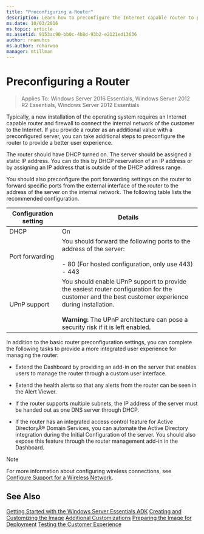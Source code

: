 ```yaml
---
title: "Preconfiguring a Router"
description: Learn how to preconfigure the Internet capable router to provide a better user experience.
ms.date: 10/03/2016
ms.topic: article
ms.assetid: 9153ac90-bb0c-4b8d-93b2-e2121ed13636
author: nnamuhcs
ms.author: roharwoo
manager: mtillman
---
```


# Preconfiguring a Router

>Applies To: Windows Server 2016 Essentials, Windows Server 2012 R2 Essentials, Windows Server 2012 Essentials

Typically, a new installation of the operating system requires an Internet capable router and firewall to connect the internal network of the customer to the Internet. If you provide a router as an additional value with a preconfigured server, you can take additional steps to preconfigure the router to provide a better user experience.

 The router should have DHCP turned on. The server should be assigned a static IP address. You can do this by DHCP reservation of an IP address or by assigning an IP address that is outside of the DHCP address range.

 You should also preconfigure the port forwarding settings on the router to forward specific ports from the external interface of the router to the address of the server on the internal network. The following table lists the recommended configuration.

|Configuration setting|Details|
|---------------------------|-------------|
|DHCP|On|
|Port forwarding|You should forward the following ports to the address of the server:<br /><br /> -   80 (For hosted configuration, only use 443)<br />-   443|
|UPnP support|You should enable UPnP support to provide the easiest router configuration for the customer and the best customer experience during installation.<br /><br /> **Warning:** The UPnP architecture can pose a security risk if it is left enabled.|

 In addition to the basic router preconfiguration settings, you can complete the following tasks to provide a more integrated user experience for managing the router:

-   Extend the Dashboard by providing an add-in on the server that enables users to manage the router through a custom user interface.

-   Extend the health alerts so that any alerts from the router can be seen in the Alert Viewer.

-   If the router supports multiple subnets, the IP address of the server must be handed out as one DNS server through DHCP.

-   If the router has an integrated access control feature for Active DirectoryÂ&reg; Domain Services, you can automate the Active Directory integration during the Initial Configuration of the server. You should also expose this feature through the router management add-in in the Dashboard.

> [!NOTE]
>  For more information about configuring wireless connections, see [Configure Support for a Wireless Network](Configure-Support-for-a-Wireless-Network.md).

## See Also
 [Getting Started with the Windows Server Essentials ADK](Getting-Started-with-the-Windows-Server-Essentials-ADK.md)
 [Creating and Customizing the Image](Creating-and-Customizing-the-Image.md)
 [Additional Customizations](Additional-Customizations.md)
 [Preparing the Image for Deployment](Preparing-the-Image-for-Deployment.md)
 [Testing the Customer Experience](Testing-the-Customer-Experience.md)
